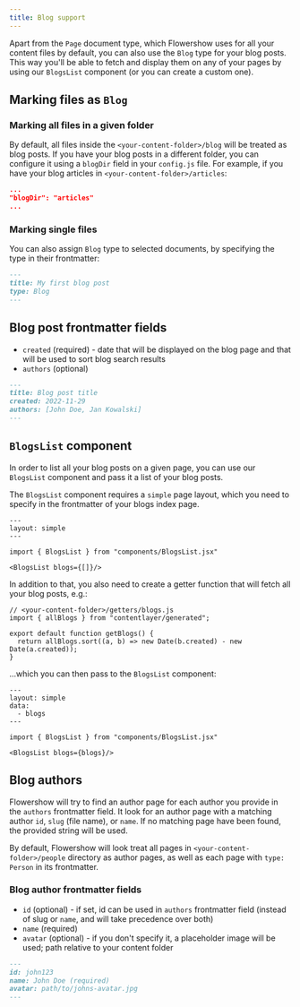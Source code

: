 ```yaml
---
title: Blog support
---
```


Apart from the `Page` document type, which Flowershow uses for all your content files by default, you can also use the `Blog` type for your blog posts. This way you'll be able to fetch and display them on any of your pages by using our `BlogsList` component (or you can create a custom one).

## Marking files as `Blog`

### Marking all files in a given folder

By default, all files inside the `<your-content-folder>/blog` will be treated as blog posts. If you have your blog posts in a different folder, you can configure it using a `blogDir` field in your `config.js` file. For example, if you have your blog articles in `<your-content-folder>/articles`:

```json
...
"blogDir": "articles"
...
```

### Marking single files

You can also assign `Blog` type to selected documents, by specifying the type in their frontmatter:

```md
---
title: My first blog post
type: Blog
---
```

## Blog post frontmatter fields

- `created` (required) - date that will be displayed on the blog page and that will be used to sort blog search results
- `authors` (optional)

```md
---
title: Blog post title
created: 2022-11-29
authors: [John Doe, Jan Kowalski]
---
```

## `BlogsList` component

In order to list all your blog posts on a given page, you can use our `BlogsList` component and pass it a list of your blog posts.

The `BlogsList` component requires a `simple` page layout, which you need to specify in the frontmatter of your blogs index page.

```
---
layout: simple
---

import { BlogsList } from "components/BlogsList.jsx"

<BlogsList blogs={[]}/>
```

In addition to that, you also need to create a getter function that will fetch all your blog posts, e.g.:

```
// <your-content-folder>/getters/blogs.js
import { allBlogs } from "contentlayer/generated";

export default function getBlogs() {
  return allBlogs.sort((a, b) => new Date(b.created) - new Date(a.created));
}
```

...which you can then pass to the `BlogsList` component:

```
---
layout: simple
data:
  - blogs
---

import { BlogsList } from "components/BlogsList.jsx"

<BlogsList blogs={blogs}/>
```

## Blog authors

Flowershow will try to find an author page for each author you provide in the `authors` frontmatter field. It look for an author page with a matching author `id`, `slug` (file name), or `name`. If no matching page have been found, the provided string will be used.

By default, Flowershow will look treat all pages in `<your-content-folder>/people` directory as author pages, as well as each page with `type: Person` in its frontmatter.

### Blog author frontmatter fields

- `id` (optional) - if set, id can be used in `authors` frontmatter field (instead of slug or `name`, and will take precedence over both)
- `name` (required)
- `avatar` (optional) - if you don't specify it, a placeholder image will be used; path relative to your content folder

```md
---
id: john123
name: John Doe (required)
avatar: path/to/johns-avatar.jpg
---
```
